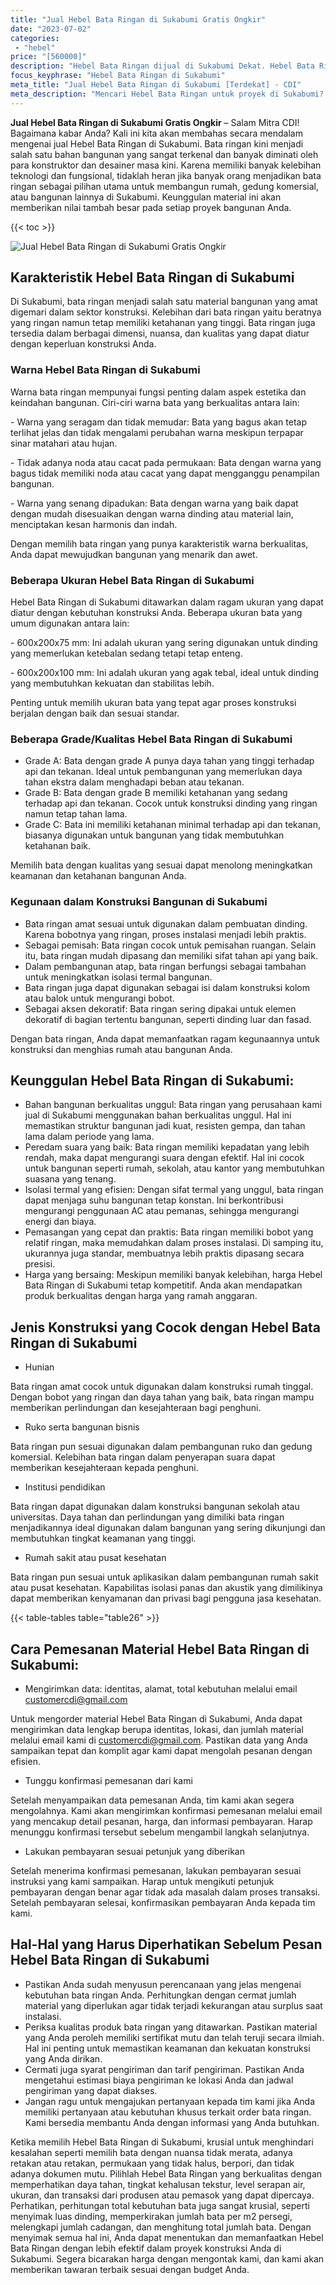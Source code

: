 ```yaml
---
title: "Jual Hebel Bata Ringan di Sukabumi Gratis Ongkir"
date: "2023-07-02"
categories:
 - "hebel"
price: "[560000]"
description: "Hebel Bata Ringan dijual di Sukabumi Dekat. Hebel Bata Ringan ini sering digunakan dalam proyek pembangunan sebagai material dinding yang kokoh dan awet. Hubungi kami untuk informasi lebih lanjut."
focus_keyphrase: "Hebel Bata Ringan di Sukabumi"
meta_title: "Jual Hebel Bata Ringan di Sukabumi [Terdekat] - CDI"
meta_description: "Mencari Hebel Bata Ringan untuk proyek di Sukabumi? Kami memiliki Hebel Bata Ringan berkualitas untuk material dinding. Dapatkan penawaran terbaik sekarang."
---
```


**Jual Hebel Bata Ringan di Sukabumi Gratis Ongkir** – Salam Mitra CDI! Bagaimana kabar Anda? Kali ini kita akan membahas secara mendalam mengenai jual Hebel Bata Ringan di Sukabumi. Bata ringan kini menjadi salah satu bahan bangunan yang sangat terkenal dan banyak diminati oleh para konstruktor dan desainer masa kini. Karena memiliki banyak kelebihan teknologi dan fungsional, tidaklah heran jika banyak orang menjadikan bata ringan sebagai pilihan utama untuk membangun rumah, gedung komersial, atau bangunan lainnya di Sukabumi. Keunggulan material ini akan memberikan nilai tambah besar pada setiap proyek bangunan Anda.

{{< toc >}}

![Jual Hebel Bata Ringan di Sukabumi Gratis Ongkir](/images/hebel/hebel-bataringan-27.jpg)

## Karakteristik Hebel Bata Ringan di Sukabumi

Di Sukabumi, bata ringan menjadi salah satu material bangunan yang amat digemari dalam sektor konstruksi. Kelebihan dari bata ringan yaitu beratnya yang ringan namun tetap memiliki ketahanan yang tinggi. Bata ringan juga tersedia dalam berbagai dimensi, nuansa, dan kualitas yang dapat diatur dengan keperluan konstruksi Anda.

### Warna Hebel Bata Ringan di Sukabumi

Warna bata ringan mempunyai fungsi penting dalam aspek estetika dan keindahan bangunan. Ciri-ciri warna bata yang berkualitas antara lain:

\- Warna yang seragam dan tidak memudar: Bata yang bagus akan tetap terlihat jelas dan tidak mengalami perubahan warna meskipun terpapar sinar matahari atau hujan.

\- Tidak adanya noda atau cacat pada permukaan: Bata dengan warna yang bagus tidak memiliki noda atau cacat yang dapat mengganggu penampilan bangunan.

\- Warna yang senang dipadukan: Bata dengan warna yang baik dapat dengan mudah disesuaikan dengan warna dinding atau material lain, menciptakan kesan harmonis dan indah.

Dengan memilih bata ringan yang punya karakteristik warna berkualitas, Anda dapat mewujudkan bangunan yang menarik dan awet.

### Beberapa Ukuran Hebel Bata Ringan di Sukabumi

Hebel Bata Ringan di Sukabumi ditawarkan dalam ragam ukuran yang dapat diatur dengan kebutuhan konstruksi Anda. Beberapa ukuran bata yang umum digunakan antara lain:

\- 600x200x75 mm: Ini adalah ukuran yang sering digunakan untuk dinding yang memerlukan ketebalan sedang tetapi tetap enteng.

\- 600x200x100 mm: Ini adalah ukuran yang agak tebal, ideal untuk dinding yang membutuhkan kekuatan dan stabilitas lebih.

Penting untuk memilih ukuran bata yang tepat agar proses konstruksi berjalan dengan baik dan sesuai standar.

### Beberapa Grade/Kualitas Hebel Bata Ringan di Sukabumi

*   Grade A: Bata dengan grade A punya daya tahan yang tinggi terhadap api dan tekanan. Ideal untuk pembangunan yang memerlukan daya tahan ekstra dalam menghadapi beban atau tekanan.
*   Grade B: Bata dengan grade B memiliki ketahanan yang sedang terhadap api dan tekanan. Cocok untuk konstruksi dinding yang ringan namun tetap tahan lama.
*   Grade C: Bata ini memiliki ketahanan minimal terhadap api dan tekanan, biasanya digunakan untuk bangunan yang tidak membutuhkan ketahanan baik.

Memilih bata dengan kualitas yang sesuai dapat menolong meningkatkan keamanan dan ketahanan bangunan Anda.

### Kegunaan dalam Konstruksi Bangunan di Sukabumi

*   Bata ringan amat sesuai untuk digunakan dalam pembuatan dinding. Karena bobotnya yang ringan, proses instalasi menjadi lebih praktis.
*   Sebagai pemisah: Bata ringan cocok untuk pemisahan ruangan. Selain itu, bata ringan mudah dipasang dan memiliki sifat tahan api yang baik.
*   Dalam pembangunan atap, bata ringan berfungsi sebagai tambahan untuk meningkatkan isolasi termal bangunan.
*   Bata ringan juga dapat digunakan sebagai isi dalam konstruksi kolom atau balok untuk mengurangi bobot.
*   Sebagai aksen dekoratif: Bata ringan sering dipakai untuk elemen dekoratif di bagian tertentu bangunan, seperti dinding luar dan fasad.

Dengan bata ringan, Anda dapat memanfaatkan ragam kegunaannya untuk konstruksi dan menghias rumah atau bangunan Anda.

## Keunggulan Hebel Bata Ringan di Sukabumi:

*   Bahan bangunan berkualitas unggul: Bata ringan yang perusahaan kami jual di Sukabumi menggunakan bahan berkualitas unggul. Hal ini memastikan struktur bangunan jadi kuat, resisten gempa, dan tahan lama dalam periode yang lama.
*   Peredam suara yang baik: Bata ringan memiliki kepadatan yang lebih rendah, maka dapat mengurangi suara dengan efektif. Hal ini cocok untuk bangunan seperti rumah, sekolah, atau kantor yang membutuhkan suasana yang tenang.
*   Isolasi termal yang efisien: Dengan sifat termal yang unggul, bata ringan dapat menjaga suhu bangunan tetap konstan. Ini berkontribusi mengurangi penggunaan AC atau pemanas, sehingga mengurangi energi dan biaya.
*   Pemasangan yang cepat dan praktis: Bata ringan memiliki bobot yang relatif ringan, maka memudahkan dalam proses instalasi. Di samping itu, ukurannya juga standar, membuatnya lebih praktis dipasang secara presisi.
*   Harga yang bersaing: Meskipun memiliki banyak kelebihan, harga Hebel Bata Ringan di Sukabumi tetap kompetitif. Anda akan mendapatkan produk berkualitas dengan harga yang ramah anggaran.

## Jenis Konstruksi yang Cocok dengan Hebel Bata Ringan di Sukabumi

*   Hunian

Bata ringan amat cocok untuk digunakan dalam konstruksi rumah tinggal. Dengan bobot yang ringan dan daya tahan yang baik, bata ringan mampu memberikan perlindungan dan kesejahteraan bagi penghuni.
*   Ruko serta bangunan bisnis

Bata ringan pun sesuai digunakan dalam pembangunan ruko dan gedung komersial. Kelebihan bata ringan dalam penyerapan suara dapat memberikan kesejahteraan kepada penghuni.
*   Institusi pendidikan

Bata ringan dapat digunakan dalam konstruksi bangunan sekolah atau universitas. Daya tahan dan perlindungan yang dimiliki bata ringan menjadikannya ideal digunakan dalam bangunan yang sering dikunjungi dan membutuhkan tingkat keamanan yang tinggi.
*   Rumah sakit atau pusat kesehatan

Bata ringan pun sesuai untuk aplikasikan dalam pembangunan rumah sakit atau pusat kesehatan. Kapabilitas isolasi panas dan akustik yang dimilikinya dapat memberikan kenyamanan dan privasi bagi pengguna jasa kesehatan.

{{< table-tables table="table26" >}}

## Cara Pemesanan Material Hebel Bata Ringan di Sukabumi:

*   Mengirimkan data: identitas, alamat, total kebutuhan melalui email customercdi@gmail.com

Untuk mengorder material Hebel Bata Ringan di Sukabumi, Anda dapat mengirimkan data lengkap berupa identitas, lokasi, dan jumlah material melalui email kami di customercdi@gmail.com. Pastikan data yang Anda sampaikan tepat dan komplit agar kami dapat mengolah pesanan dengan efisien.
*   Tunggu konfirmasi pemesanan dari kami

Setelah menyampaikan data pemesanan Anda, tim kami akan segera mengolahnya. Kami akan mengirimkan konfirmasi pemesanan melalui email yang mencakup detail pesanan, harga, dan informasi pembayaran. Harap menunggu konfirmasi tersebut sebelum mengambil langkah selanjutnya.
*   Lakukan pembayaran sesuai petunjuk yang diberikan

Setelah menerima konfirmasi pemesanan, lakukan pembayaran sesuai instruksi yang kami sampaikan. Harap untuk mengikuti petunjuk pembayaran dengan benar agar tidak ada masalah dalam proses transaksi. Setelah pembayaran selesai, konfirmasikan pembayaran Anda kepada tim kami.

## Hal-Hal yang Harus Diperhatikan Sebelum Pesan Hebel Bata Ringan di Sukabumi

*   Pastikan Anda sudah menyusun perencanaan yang jelas mengenai kebutuhan bata ringan Anda. Perhitungkan dengan cermat jumlah material yang diperlukan agar tidak terjadi kekurangan atau surplus saat instalasi.
*   Periksa kualitas produk bata ringan yang ditawarkan. Pastikan material yang Anda peroleh memiliki sertifikat mutu dan telah teruji secara ilmiah. Hal ini penting untuk memastikan keamanan dan kekuatan konstruksi yang Anda dirikan.
*   Cermati juga syarat pengiriman dan tarif pengiriman. Pastikan Anda mengetahui estimasi biaya pengiriman ke lokasi Anda dan jadwal pengiriman yang dapat diakses.
*   Jangan ragu untuk mengajukan pertanyaan kepada tim kami jika Anda memiliki pertanyaan atau kebutuhan khusus terkait order bata ringan. Kami bersedia membantu Anda dengan informasi yang Anda butuhkan.

Ketika memilih Hebel Bata Ringan di Sukabumi, krusial untuk menghindari kesalahan seperti memilih bata dengan nuansa tidak merata, adanya retakan atau retakan, permukaan yang tidak halus, berpori, dan tidak adanya dokumen mutu. Pilihlah Hebel Bata Ringan yang berkualitas dengan memperhatikan daya tahan, tingkat kehalusan tekstur, level serapan air, ukuran, dan transaksi dari produsen atau pemasok yang dapat dipercaya. Perhatikan, perhitungan total kebutuhan bata juga sangat krusial, seperti menyimak luas dinding, memperkirakan jumlah bata per m2 persegi, melengkapi jumlah cadangan, dan menghitung total jumlah bata. Dengan menyimak semua hal ini, Anda dapat menentukan dan memanfaatkan Hebel Bata Ringan dengan lebih efektif dalam proyek konstruksi Anda di Sukabumi. Segera bicarakan harga dengan mengontak kami, dan kami akan memberikan tawaran terbaik sesuai dengan budget Anda.
